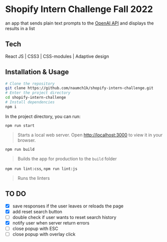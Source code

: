 # Shopify Intern Challenge Fall 2022
an app that sends plain text prompts to the [OpenAI API](https://openai.com/api/) and displays the results in a list

## Tech
React JS | CSS3 | CSS-modules | Adaptive design

## Installation & Usage

```bash
# Clone the repository
git clone https://github.com/naumch1k/shopify-intern-challenge.git
# Enter the project directory
cd shopify-intern-challenge
# Install dependencies
npm i
```
In the project directory, you can run:

`npm run start`
> Starts a local web server. Open [http://localhost:3000](http://localhost:3000) to view it in your browser.

`npm run build`
> Builds the app for production to the `build` folder

`npm run lint:css`, `npm run lint:js`
> Runs the linters

## TO DO
- [x] save responses if the user leaves or reloads the page
- [x] add reset search button
- [ ] double check if user wants to reset search history
- [x] notify user when server return errors
- [ ] close popup with ESC
- [ ] close popup with overlay click
